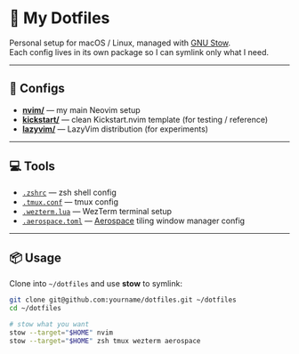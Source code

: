 # 🌸 My Dotfiles

Personal setup for macOS / Linux, managed with [GNU Stow](https://www.gnu.org/software/stow/).  
Each config lives in its own package so I can symlink only what I need.

---

## 🔧 Configs

- [**nvim/**](./nvim/.config/nvim) — my main Neovim setup
- [**kickstart/**](./kickstart/.config/kickstart) — clean Kickstart.nvim template (for testing / reference)
- [**lazyvim/**](./lazyvim/.config/lazyvim) — LazyVim distribution (for experiments)

---

## 💻 Tools

- [`.zshrc`](.zshrc) — zsh shell config
- [`.tmux.conf`](.tmux.conf) — tmux config
- [`.wezterm.lua`](.wezterm.lua) — WezTerm terminal setup
- [`.aerospace.toml`](.aerospace.toml) — [Aerospace](https://github.com/nikitabobko/AeroSpace) tiling window manager config

---

## 📦 Usage

Clone into `~/dotfiles` and use **stow** to symlink:

```bash
git clone git@github.com:yourname/dotfiles.git ~/dotfiles
cd ~/dotfiles

# stow what you want
stow --target="$HOME" nvim
stow --target="$HOME" zsh tmux wezterm aerospace
```
